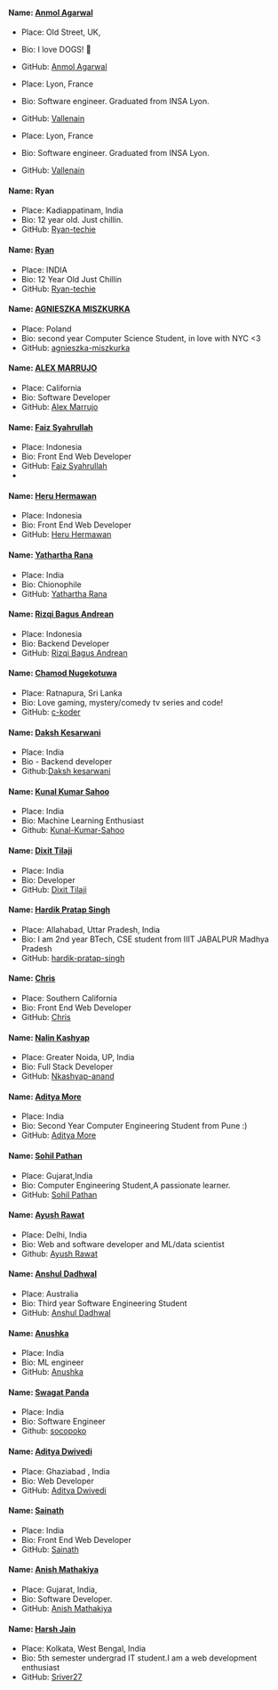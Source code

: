 #### Name: [Anmol Agarwal](https://github.com/fineanmol)

- Place: Old Street, UK,
- Bio: I love DOGS! :dog:
- GitHub: [Anmol Agarwal](https://github.com/fineanmol)



- Place: Lyon, France
- Bio: Software engineer. Graduated from INSA Lyon.
- GitHub: [Vallenain](https://github.com/Vallenain)

- Place: Lyon, France
- Bio: Software engineer. Graduated from INSA Lyon.
- GitHub: [Vallenain](https://github.com/Vallenain)

 
#### Name: Ryan
 - Place: Kadiappatinam, India
 - Bio: 12 year old. Just chillin.
 - GitHub: [Ryan-techie](https://github.com/Ryan-techie)

#### Name: [Ryan](https://github.com/Ryan-techie)
- Place: INDIA
- Bio: 12 Year Old Just Chillin
- GitHub: [Ryan-techie](https://github.com/Ryan-techie)



#### Name: [AGNIESZKA MISZKURKA](https://github.com/agnieszka-miszkurka)

- Place: Poland
- Bio: second year Computer Science Student, in love with NYC <3
- GitHub: [agnieszka-miszkurka](https://github.com/agnieszka-miszkurka)

#### Name: [ALEX MARRUJO](https://github.com/marrujoalex)

- Place: California
- Bio: Software Developer
- GitHub: [Alex Marrujo](https://github.com/marrujoalex)

#### Name: [Faiz Syahrullah](https://github.com/bersekerblade)

- Place: Indonesia
- Bio: Front End Web Developer
- GitHub: [Faiz Syahrullah](https://github.com/bersekerblade)
- 
#### Name: [Heru Hermawan](https://github.com/iamheru)
- Place: Indonesia
- Bio: Front End Web Developer
- GitHub: [Heru Hermawan](https://github.com/iamheru)

#### Name: [Yathartha Rana](https://github.com/yathartha_rana)
- Place: India
- Bio: Chionophile
- GitHub: [Yathartha Rana](https://github.com/yathartha_rana)

#### Name: [Rizqi Bagus Andrean](https://github.com/bagusok)
- Place: Indonesia
- Bio: Backend Developer
- GitHub: [Rizqi Bagus Andrean](https://github.com/bagusok)

#### Name: [Chamod Nugekotuwa](https://github.com/c-koder)
- Place: Ratnapura, Sri Lanka
- Bio: Love gaming, mystery/comedy tv series and code!
- GitHub: [c-koder](https://github.com/c-koder)

#### Name: [Daksh Kesarwani](https://github.com/InnocentDaksh63)
- Place: India
- Bio - Backend developer
- Github:[Daksh kesarwani](https://github.com/InnocentDaksh63)

#### Name: [Kunal Kumar Sahoo](https://github.com/Kunal-Kumar-Sahoo)
- Place: India
- Bio: Machine Learning Enthusiast
- Github: [Kunal-Kumar-Sahoo](https://github.com/Kunal-Kumar-Sahoo)

#### Name: [Dixit Tilaji](https://github.com/dixitt5)
- Place: India
- Bio: Developer
- GitHub: [Dixit Tilaji](https://github.com/dixitt5)

#### Name: [Hardik Pratap Singh](https://github.com/hardik-pratap-singh)
- Place: Allahabad, Uttar Pradesh, India
- Bio: I am 2nd year BTech, CSE student from IIIT JABALPUR Madhya Pradesh
- GitHub: [hardik-pratap-singh](https://github.com/hardik-pratap-singh)

#### Name: [Chris](https://github.com/ChrisVo)
- Place: Southern California
- Bio: Front End Web Developer
- GitHub: [Chris](https://github.com/Chrisvo)


#### Name: [Nalin Kashyap](https://github.com/Nkashyap-anand)

- Place: Greater Noida, UP, India
- Bio: Full Stack Developer
- GitHub: [Nkashyap-anand](https://github.com/Nkashyap-anand)

#### Name: [Aditya More](https://github.com/AdityaMore7000/)
- Place: India
- Bio: Second Year Computer Engineering Student from Pune :)
- GitHub: [Aditya More](https://github.com/AdityaMore7000/)


#### Name: [Sohil Pathan](https://github.com/SohilP25)
- Place: Gujarat,India
- Bio: Computer Engineering Student,A passionate learner.
- GitHub: [Sohil Pathan](https://github.com/SohilP25)


#### Name: [Ayush Rawat](https://github.com/Ayushrawat-cmd)
- Place: Delhi, India
- Bio: Web and software developer and ML/data scientist
- Github: [Ayush Rawat](https://github.com/Ayushrawat-cmd)


#### Name: [Anshul Dadhwal](https://github.com/AnshulDadhwal)
- Place: Australia
- Bio: Third year Software Engineering Student
- GitHub: [Anshul Dadhwal](https://github.com/AnshulDadhwal)

#### Name: [Anushka](https://github.com/Anushka298)
- Place: India
- Bio: ML engineer
- GitHub: [Anushka](https://github.com/Anushka298)


#### Name: [Swagat Panda](https://github.com/socopoko)
- Place: India
- Bio: Software Engineer 
- Github: [socopoko](https://github.com/socopoko)

#### Name: [Aditya Dwivedi](https://github.com/Lonewolf0502)
- Place: Ghaziabad , India
- Bio: Web Developer
- GitHub: [Aditya Dwivedi](https://github.com/Lonewolf0502)



#### Name: [Sainath](https://github.com/sainathd07)

- Place: India
- Bio: Front End Web Developer
- GitHub: [Sainath](https://github.com/sainathd07)

#### Name: [Anish Mathakiya](https://github.com/iam-anish)
- Place: Gujarat, India,
- Bio: Software Developer.
- GitHub: [Anish Mathakiya](https://github.com/iam-anish)


#### Name: [Harsh Jain](https://github.com/Sriver27)
- Place: Kolkata, West Bengal, India
- Bio: 5th semester undergrad IT student.I am a web development enthusiast
- GitHub: [Sriver27](https://github.com/Sriver27)

